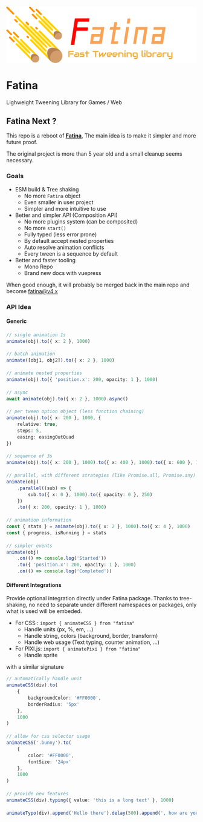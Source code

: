 ![Logo](logo.png)

# Fatina

Lighweight Tweening Library for Games / Web

## Fatina Next ?

This repo is a reboot of [**Fatina**](https://github.com/kefniark/Fatina), The main idea is to make it simpler and more future proof.

The original project is more than 5 year old and a small cleanup seems necessary.

### Goals

-   ESM build & Tree shaking
    -   No more `Fatina` object
    -   Even smaller in user project
    -   Simpler and more intuitive to use
-   Better and simpler API (Composition API)
    -   No more plugins system (can be composited)
    -   No more `start()`
    -   Fully typed (less error prone)
    -   By default accept nested properties
    -   Auto resolve animation conflicts
    -   Every tween is a sequence by default
-   Better and faster tooling
    -   Mono Repo
    -   Brand new docs with vuepress

When good enough, it will probably be merged back in the main repo and become fatina@v4.x

### API Idea

#### Generic

```ts
// single animation 1s
animate(obj).to({ x: 2 }, 1000)

// batch animation
animate([obj1, obj2]).to({ x: 2 }, 1000)

// animate nested properties
animate(obj).to({ 'position.x': 200, opacity: 1 }, 1000)

// async
await animate(obj).to({ x: 2 }, 1000).async()

// per tween option object (less function chaining)
animate(obj).to({ x: 200 }, 1000, {
    relative: true,
    steps: 5,
    easing: easingOutQuad
})

// sequence of 3s
animate(obj).to({ x: 200 }, 1000).to({ x: 400 }, 1000).to({ x: 600 }, 1000)

// parallel, with different strategies (like Promise.all, Promise.any)
animate(obj)
    .parallel((sub) => {
        sub.to({ x: 0 }, 1000).to({ opacity: 0 }, 250)
    })
    .to({ x: 200, opacity: 1 }, 1000)

// animation information
const { stats } = animate(obj).to({ x: 2 }, 1000).to({ x: 4 }, 1000)
const { progress, isRunning } = stats

// simpler events
animate(obj)
    .on(() => console.log('Started'))
    .to({ 'position.x': 200, opacity: 1 }, 1000)
    .on(() => console.log('Completed'))
```

#### Different Integrations

Provide optional integration directly under Fatina package.
Thanks to tree-shaking, no need to separate under different namespaces or packages, only what is used will be embeded.

-   For CSS : `import { animateCSS } from "fatina"`
    -   Handle units (px, %, em, ...)
    -   Handle string, colors (background, border, transform)
    -   Handle web usage (Text typing, counter animation, ...)
-   For PIXI.js: `import { animatePixi } from "fatina"`
    -   Handle sprite

with a similar signature

```ts
// automatically handle unit
animateCSS(div).to(
    {
        backgroundColor: '#FF0000',
        borderRadius: '5px'
    },
    1000
)

// allow for css selector usage
animateCSS('.bunny').to(
    {
        color: '#FF0000',
        fontSize: '24px'
    },
    1000
)

// provide new features
animateCSS(div).typing({ value: 'this is a long text' }, 1000)

animateTypo(div).append('Hello there').delay(500).append(', how are you today').delay(250).append('?')
```
